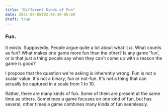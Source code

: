 ```yaml
---
title: "Different Kinds of Fun"
date: 2021-06-05T02:40:39-05:00
draft: true
---
```

### Fun.

It exists. Supposedly. People argue quite a lot about what it *is*. What counts as fun? What makes one game more fun than the other? Is any game 'fun', or is that just a thing people say when they can't come up with a reason the game is good?

I propose that the question we're asking is inherently wrong. Fun is not a scalar value. It's not a binary, fun or not-fun. It's not a thing that can actually be captured in a scale from 1 to 10.

Rather, there are many kinds of fun. Some of them are present at the same time as others. Sometimes a game focuses on one kind of fun, but has several; other times a game combines many kinds of fun seamlessly.
